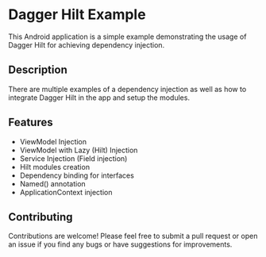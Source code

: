 # Dagger Hilt Example

This Android application is a simple example demonstrating the usage of Dagger Hilt for achieving dependency injection.

## Description

There are multiple examples of a dependency injection as well as how to integrate Dagger Hilt in the app and setup the modules.

## Features

- ViewModel Injection
- ViewModel with Lazy (Hilt) Injection
- Service Injection (Field injection)
- Hilt modules creation
- Dependency binding for interfaces
- Named() annotation
- ApplicationContext injection

## Contributing
Contributions are welcome! Please feel free to submit a pull request or open an issue if you find any bugs or have suggestions for improvements.
